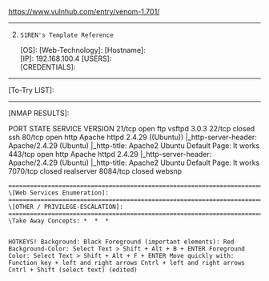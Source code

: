 https://www.vulnhub.com/entry/venom-1,701/


---


2. `S1REN's Template Reference`
    
    \[OS]: 
    \[Web-Technology]: 
    \[Hostname]:  
    \[IP]:  192.168.100.4
    \[USERS]:   
    \[CREDENTIALS]:  
    
---
\[To-Try LIST]:  



---
\[NMAP RESULTS]:  

PORT     STATE  SERVICE    VERSION
21/tcp   open   ftp        vsftpd 3.0.3
22/tcp   closed ssh
80/tcp   open   http       Apache httpd 2.4.29 ((Ubuntu))
|_http-server-header: Apache/2.4.29 (Ubuntu)
|_http-title: Apache2 Ubuntu Default Page: It works
443/tcp  open   http       Apache httpd 2.4.29
|_http-server-header: Apache/2.4.29 (Ubuntu)
|_http-title: Apache2 Ubuntu Default Page: It works
7070/tcp closed realserver
8084/tcp closed websnp





    ========================================================================= \[Web Services Enumeration]:   ========================================================================= \[OTHER / PRIVILEGE-ESCALATION]:   ========================================================================= \Take Away Concepts: *  *  *

    
    HOTKEYS! Background: Black Foreground (important elements): Red Background-Color: Select Text > Shift + Alt + B + ENTER Foreground Color: Select Text > Shift + Alt + F + ENTER Move quickly with: Function key + left and right arrows Cntrl + left and right arrows Cntrl + Shift (select text) (edited)
